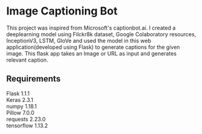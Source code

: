 # Image Captioning Bot

This project was inspired from Microsoft's captionbot.ai. I created a deeplearning model using Filckr8k dataset, Google Colaboratory resources, InceptionV3, LSTM, GloVe and used the model in this web application(developed using Flask) to generate captions for the given image. This flask app takes an Image or URL as input and generates relevant caption.

## Requirements
Flask 1.1.1\
Keras 2.3.1\
numpy 1.18.1\
Pillow 7.0.0\
requests 2.23.0\
tensorflow 1.13.2
